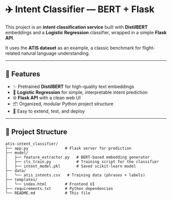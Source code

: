 # ✈️ Intent Classifier — BERT + Flask

This project is an **intent classification service** built with **DistilBERT** embeddings and a **Logistic Regression** classifier, wrapped in a simple **Flask API**.

It uses the **ATIS dataset** as an example, a classic benchmark for flight-related natural language understanding.

---

## 🚀 Features

- ✨ Pretrained **DistilBERT** for high-quality text embeddings
- 🧠 **Logistic Regression** for simple, interpretable intent prediction
- 🌐 **Flask API** with a clean web UI
- 📦 Organized, modular Python project structure
- 🧪 Easy to extend, test, and deploy

---

## 📂 Project Structure
```
atis-intent_classifier/
├── app.py                # Flask server for prediction
├── model/
│   ├── feature_extractor.py   # BERT-based embedding generator
│   ├── cls_train.py           # Training script for the classifier
│   ├── intent_model.pkl       # Saved scikit-learn model
├── data/
│   └── atis_intents.csv   # Training data (phrases + labels)
├── templates/
│   └── index.html        # Frontend UI
├── requirements.txt      # Python dependencies
└── README.md             # This file
```
